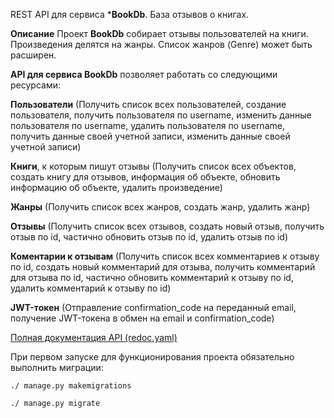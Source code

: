 REST API для сервиса ***BookDb**. 
База отзывов о книгах.

**Описание**
Проект **BookDb** собирает отзывы пользователей на книги. 
Произведения делятся на жанры.
Список жанров (Genre) может быть расширен.

**API для сервиса BookDb** позволяет работать со следующими ресурсами:

**Пользователи** (Получить список всех пользователей, создание пользователя, получить пользователя по username, изменить данные пользователя по username, удалить пользователя по username, получить данные своей учетной записи, изменить данные своей учетной записи)

**Книги**, к которым пишут отзывы (Получить список всех объектов, создать книгу для отзывов, информация об объекте, обновить информацию об объекте, удалить произведение)

**Жанры** (Получить список всех жанров, создать жанр, удалить жанр)

**Отзывы** (Получить список всех отзывов, создать новый отзыв, получить отзыв по id, частично обновить отзыв по id, удалить отзыв по id)

**Коментарии к отзывам** (Получить список всех комментариев к отзыву по id, создать новый комментарий для отзыва, получить комментарий для отзыва по id, частично обновить комментарий к отзыву по id, удалить комментарий к отзыву по id)

**JWT-токен** (Отправление confirmation_code на переданный email, получение JWT-токена в обмен на email и confirmation_code)

[Полная документация API (redoc.yaml)](https://github.com/KIchkinevVladislav/API_BookDb/blob/main/static/redoc.yaml)

При первом запуске для функционирования проекта обязательно выполнить миграции:

`./ manage.py makemigrations` 

`./ manage.py migrate`

